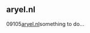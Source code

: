 <article><h2>aryel.nl</h2><time><span class="day">0</span><span class="month">9</span><span class="year">105</span></time><a href="http://www.aryel.nl/">aryel.nl</a>something to do...</article>